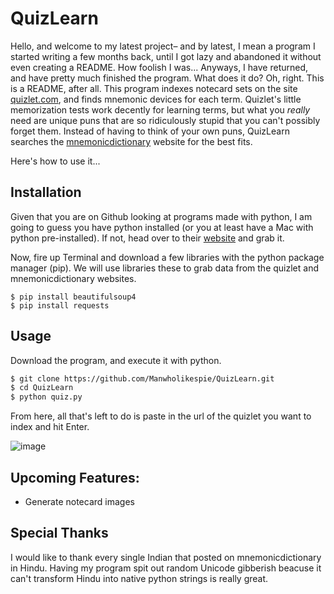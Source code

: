 # QuizLearn
Hello, and welcome to my latest project– and by latest, I mean a program I started writing a few months back, until I got lazy and abandoned it without even creating a README. How foolish I was... Anyways, I have returned, and have pretty much finished the program. What does it do? Oh, right. This is a README, after all. This program indexes notecard sets on the site [quizlet.com](https://quizlet.com), and finds mnemonic devices for each term. Quizlet's little memorization tests work decently for learning terms, but what you *really* need are unique puns that are so ridiculously stupid that you can't possibly forget them. Instead of having to think of your own puns, QuizLearn searches the [mnemonicdictionary](http://www.mnemonicdictionary.com) website for the best fits.

Here's how to use it...

## Installation
Given that you are on Github looking at programs made with python, I am going to guess you have python installed (or you at least have a Mac with python pre-installed). If not, head over to their [website](https://www.python.org) and grab it.

Now, fire up Terminal and download a few libraries with the python package manager (pip). We will use libraries these to grab data from the quizlet and mnemonicdictionary websites.

`$ pip install beautifulsoup4`  
`$ pip install requests`

## Usage
Download the program, and execute it with python.

```bash  
$ git clone https://github.com/Manwholikespie/QuizLearn.git  
$ cd QuizLearn  
$ python quiz.py  
```

From here, all that's left to do is paste in the url of the quizlet you want to index and hit Enter.

![image](http://i.imgur.com/XxOqmK3.png)

## Upcoming Features:
- Generate notecard images

## Special Thanks
I would like to thank every single Indian that posted on mnemonicdictionary in Hindu. Having my program spit out random Unicode gibberish beacuse it can't transform Hindu into native python strings is really great.